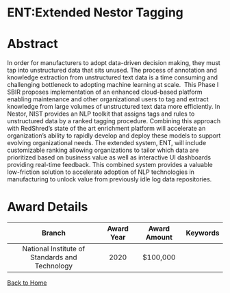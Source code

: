 
ENT:Extended Nestor Tagging
===========================

# Abstract


In order for manufacturers to adopt data-driven decision making, they must tap into unstructured data that sits unused. The process of annotation and knowledge extraction from unstructured text data is a time consuming and challenging bottleneck to adopting machine learning at scale.  This Phase I SBIR proposes implementation of an enhanced cloud-based platform enabling maintenance and other organizational users to tag and extract knowledge from large volumes of unstructured text data more efficiently. In Nestor, NIST provides an NLP toolkit that assigns tags and rules to unstructured data by a ranked tagging procedure. Combining this approach with RedShred’s state of the art enrichment platform will accelerate an organization’s ability to rapidly develop and deploy these models to support evolving organizational needs. The extended system, ENT, will include customizable ranking allowing organizations to tailor which data are prioritized based on business value as well as interactive UI dashboards providing real-time feedback. This combined system provides a valuable low-friction solution to accelerate adoption of NLP technologies in manufacturing to unlock value from previously idle log data repositories.  

# Award Details

|Branch|Award Year|Award Amount|Keywords|
| :---: | :---: | :---: | :---: |
|National Institute of Standards and Technology|2020|$100,000||
  
  


[Back to Home](https://github.com/chrischow/dod_sbir_awards/JT/#75)